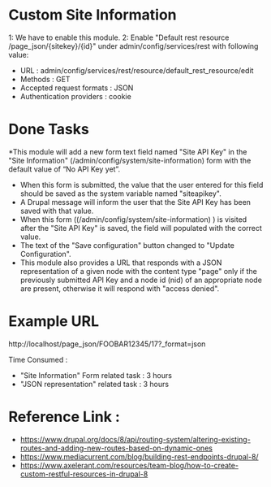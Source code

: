 # Custom Site Information

1: We have to enable this module.
2: Enable "Default rest resource 	/page_json/{sitekey}/{id}" under admin/config/services/rest with following value:

 * URL : admin/config/services/rest/resource/default_rest_resource/edit
 * Methods : GET
 * Accepted request formats : JSON
 * Authentication providers : cookie

# Done Tasks
*This module will add a new form text field named "Site API Key" in the "Site Information" (/admin/config/system/site-information) form with the default value of “No API Key yet”.
* When this form is submitted, the value that the user entered for this field should be saved as the system variable named "siteapikey".
* A Drupal message will inform the user that the Site API Key has been saved with that value.
* When this form ((/admin/config/system/site-information) ) is visited after the "Site API Key" is saved, the field will populated with the correct value.
* The text of the "Save configuration" button changed to "Update Configuration".
* This module also provides a URL that responds with a JSON representation of a given node with the content type "page" only if the previously submitted API Key and a node id (nid) of an appropriate node are present, otherwise it will respond with "access denied".

# Example URL

http://localhost/page_json/FOOBAR12345/17?_format=json

Time Consumed :
* "Site Information" Form related task : 3 hours
* "JSON representation" related task : 3 hours

# Reference Link :
* https://www.drupal.org/docs/8/api/routing-system/altering-existing-routes-and-adding-new-routes-based-on-dynamic-ones
* https://www.mediacurrent.com/blog/building-rest-endpoints-drupal-8/
* https://www.axelerant.com/resources/team-blog/how-to-create-custom-restful-resources-in-drupal-8
